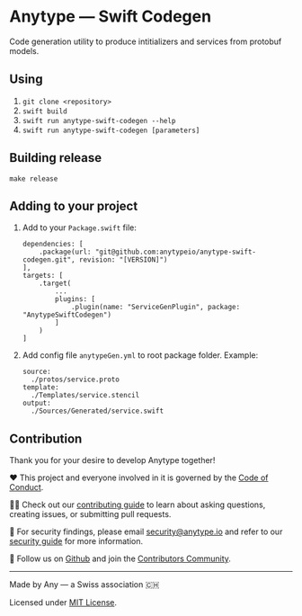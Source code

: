 # Anytype — Swift Codegen

Code generation utility to produce intitializers and services from protobuf models.

## Using

1. `git clone <repository>`
2. `swift build`
3. `swift run anytype-swift-codegen --help`
4. `swift run anytype-swift-codegen [parameters]`

## Building release

`make release`

## Adding to your project

1. Add to your `Package.swift` file:
    ```
    dependencies: [
        .package(url: "git@github.com:anytypeio/anytype-swift-codegen.git", revision: "[VERSION]")
    ],
    targets: [
        .target(
            ...
            plugins: [
                .plugin(name: "ServiceGenPlugin", package: "AnytypeSwiftCodegen")
            ]
        )
    ]
    ```

2. Add config file `anytypeGen.yml` to root package folder. Example:
    ```
    source:
      ./protos/service.proto
    template:
      ./Templates/service.stencil
    output:
      ./Sources/Generated/service.swift
    ```
## Contribution
Thank you for your desire to develop Anytype together!

❤️ This project and everyone involved in it is governed by the [Code of Conduct](docs/CODE_OF_CONDUCT.md).

🧑‍💻 Check out our [contributing guide](docs/CONTRIBUTING.md) to learn about asking questions, creating issues, or submitting pull requests.

🫢 For security findings, please email [security@anytype.io](mailto:security@anytype.io) and refer to our [security guide](docs/SECURITY.md) for more information.

🤝 Follow us on [Github](https://github.com/anyproto) and join the [Contributors Community](https://github.com/orgs/anyproto/discussions).

---
Made by Any — a Swiss association 🇨🇭

Licensed under [MIT License](./LICENSE.md).
